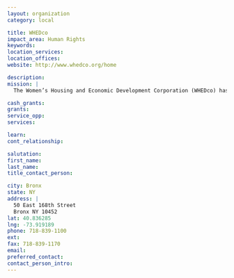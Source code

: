```yaml
---
layout: organization
category: local

title: WHEDco
impact_area: Human Rights
keywords: 
location_services: 
location_offices: 
website: http://www.whedco.org/home

description: 
mission: |
  The Women’s Housing and Economic Development Corporation (WHEDco) has worked for nearly twenty years to build a more beautiful, equitable and economically vibrant Bronx. We reach over 30,000 people annually through energy-efficient, healthy and affordable homes, early childhood education and youth development, family support, home-based childcare microenterprise and food business incubation. 

cash_grants: 
grants: 
service_opp: 
services: 

learn: 
cont_relationship: 

salutation: 
first_name: 
last_name: 
title_contact_person: 

city: Bronx
state: NY
address: |
  50 East 168th Street     
  Bronx NY 10452
lat: 40.836285
lng: -73.919189
phone: 718-839-1100
ext: 
fax: 718-839-1170
email: 
preferred_contact: 
contact_person_intro: 
---
```

